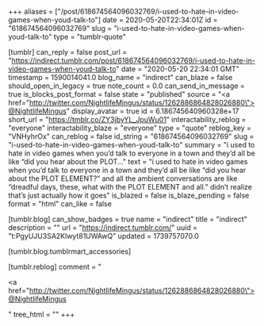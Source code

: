+++
aliases = ["/post/618674564096032769/i-used-to-hate-in-video-games-when-youd-talk-to"]
date = 2020-05-20T22:34:01Z
id = "618674564096032769"
slug = "i-used-to-hate-in-video-games-when-youd-talk-to"
type = "tumblr-quote"

[tumblr]
can_reply = false
post_url = "https://indirect.tumblr.com/post/618674564096032769/i-used-to-hate-in-video-games-when-youd-talk-to"
date = "2020-05-20 22:34:01 GMT"
timestamp = 1590014041.0
blog_name = "indirect"
can_blaze = false
should_open_in_legacy = true
note_count = 0.0
can_send_in_message = true
is_blocks_post_format = false
state = "published"
source = "<a href=\"http://twitter.com/NightlifeMingus/status/1262886864828026880\">@NightlifeMingus</a>"
display_avatar = true
id = 6.186745640960328e+17
short_url = "https://tmblr.co/ZY3jbyYL_JpuWu01"
interactability_reblog = "everyone"
interactability_blaze = "everyone"
type = "quote"
reblog_key = "VNHyhrOx"
can_reblog = false
id_string = "618674564096032769"
slug = "i-used-to-hate-in-video-games-when-youd-talk-to"
summary = "i used to hate in video games when you’d talk to everyone in a town and they’d all be like “did you hear about the PLOT..."
text = "i used to hate in video games when you’d talk to everyone in a town and they’d all be like “did you hear about the PLOT ELEMENT?” and all the ambient conversations are like “dreadful days, these, what with the PLOT ELEMENT and all.” didn’t realize that’s just actually how it goes"
is_blazed = false
is_blaze_pending = false
format = "html"
can_like = false

[tumblr.blog]
can_show_badges = true
name = "indirect"
title = "indirect"
description = ""
url = "https://indirect.tumblr.com/"
uuid = "t:PgyUJU3SA2Klwyt81UWAwQ"
updated = 1739757070.0

[tumblr.blog.tumblrmart_accessories]

[tumblr.reblog]
comment = "<p><a href=\"http://twitter.com/NightlifeMingus/status/1262886864828026880\">@NightlifeMingus</a></p>"
tree_html = ""
+++
